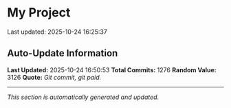 # My Project


Last updated: 2025-10-24 16:25:37



































































































































































































































































































































































































































































































































































































































































































































































































































































































































































































































































































































































































































































































































































































































































































































































































































































































































## Auto-Update Information

**Last Updated:** 2025-10-24 16:50:53
**Total Commits:** 1276
**Random Value:** 3126
**Quote:** _Git commit, git paid._

---
_This section is automatically generated and updated._